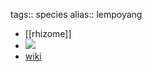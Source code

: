 tags:: species
alias:: lempoyang

- [[rhizome]]
- ![](https://peach-geographical-bat-397.mypinata.cloud/ipfs/QmQQMtsXEpDpoMdvhPxM5ESZMZc7E4emdSEJ7NVDECv3EK)
- [wiki](https://en.wikipedia.org/wiki/Zingiber_zerumbet)